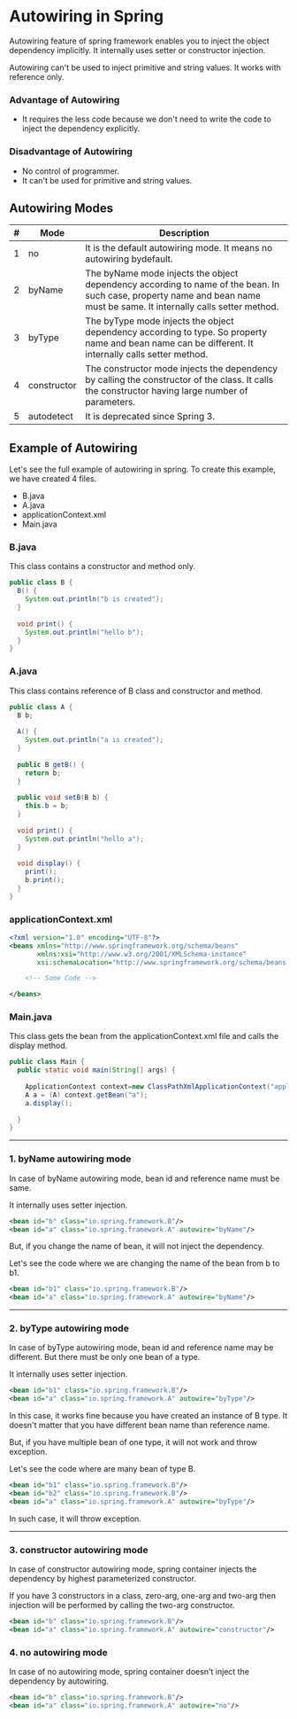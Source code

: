 # Autowiring in Spring
Autowiring feature of spring framework enables you to inject the object dependency implicitly. It internally uses setter or constructor injection.

Autowiring can't be used to inject primitive and string values. It works with reference only.

### Advantage of Autowiring
- It requires the less code because we don't need to write the code to inject the dependency explicitly.

### Disadvantage of Autowiring
- No control of programmer.
- It can't be used for primitive and string values.

## Autowiring Modes

| # | Mode | Description |
| - | ---- | ----------- |
| 1 | no | It is the default autowiring mode. It means no autowiring bydefault. |
| 2 | byName | The byName mode injects the object dependency according to name of the bean. In such case, property name and bean name must be same. It internally calls setter method. |
| 3 | byType | The byType mode injects the object dependency according to type. So property name and bean name can be different. It internally calls setter method. |
| 4 | constructor | The constructor mode injects the dependency by calling the constructor of the class. It calls the constructor having large number of parameters. |
| 5 | autodetect | It is deprecated since Spring 3. |

## Example of Autowiring
Let's see the full example of autowiring in spring. To create this example, we have created 4 files.

- B.java
- A.java
- applicationContext.xml
- Main.java

### B.java
This class contains a constructor and method only.

```java
public class B {  
  B() {
    System.out.println("b is created");
  }
  
  void print() {
    System.out.println("hello b");
  }  
}  
```

### A.java
This class contains reference of B class and constructor and method.

```java
public class A {  
  B b;  
  
  A() {
    System.out.println("a is created");
  }
  
  public B getB() {  
    return b;  
  }
  
  public void setB(B b) {  
    this.b = b;  
  }
  
  void print() {
    System.out.println("hello a");
  }
  
  void display() {  
    print();  
    b.print();  
  }  
}  
```

### applicationContext.xml

```xml
<?xml version="1.0" encoding="UTF-8"?>
<beans xmlns="http://www.springframework.org/schema/beans"
       xmlns:xsi="http://www.w3.org/2001/XMLSchema-instance"
       xsi:schemaLocation="http://www.springframework.org/schema/beans http://www.springframework.org/schema/beans/spring-beans.xsd">

    <!-- Some Code -->

</beans>
```

### Main.java
This class gets the bean from the applicationContext.xml file and calls the display method.

```java
public class Main {  
  public static void main(String[] args) {  
  
    ApplicationContext context=new ClassPathXmlApplicationContext("applicationContext.xml");  
    A a = (A) context.getBean("a");  
    a.display();  
    
  }  
}  
```
---

### 1. byName autowiring mode
In case of byName autowiring mode, bean id and reference name must be same.

It internally uses setter injection.

```xml
<bean id="b" class="io.spring.framework.B"/>
<bean id="a" class="io.spring.framework.A" autowire="byName"/>
```

But, if you change the name of bean, it will not inject the dependency.

Let's see the code where we are changing the name of the bean from b to b1.

```xml
<bean id="b1" class="io.spring.framework.B"/>
<bean id="a" class="io.spring.framework.A" autowire="byName"/>
```
---

### 2. byType autowiring mode
In case of byType autowiring mode, bean id and reference name may be different. But there must be only one bean of a type.

It internally uses setter injection.

```xml
<bean id="b1" class="io.spring.framework.B"/>
<bean id="a" class="io.spring.framework.A" autowire="byType"/>
```

In this case, it works fine because you have created an instance of B type. It doesn't matter that you have different bean name than reference name.

But, if you have multiple bean of one type, it will not work and throw exception.

Let's see the code where are many bean of type B.

```xml
<bean id="b1" class="io.spring.framework.B"/>
<bean id="b2" class="io.spring.framework.B"/>
<bean id="a" class="io.spring.framework.A" autowire="byType"/>
```

In such case, it will throw exception.

---

### 3. constructor autowiring mode
In case of constructor autowiring mode, spring container injects the dependency by highest parameterized constructor.

If you have 3 constructors in a class, zero-arg, one-arg and two-arg then injection will be performed by calling the two-arg constructor.

```xml
<bean id="b" class="io.spring.framework.B"/>
<bean id="a" class="io.spring.framework.A" autowire="constructor"/>
```

### 4. no autowiring mode
In case of no autowiring mode, spring container doesn't inject the dependency by autowiring.

```xml
<bean id="b" class="io.spring.framework.B"/>
<bean id="a" class="io.spring.framework.A" autowire="no"/>
```

